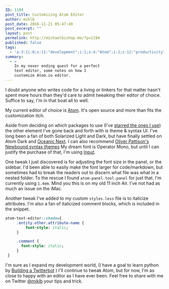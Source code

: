 ```yaml
---
ID: 1194
post_title: Customizing Atom Editor
author: miklb
post_date: 2016-11-21 05:47:49
post_excerpt: ""
layout: post
permalink: http://michaelbishop.me/?p=1194
published: false
tags:
  - 'a:3:{i:0;s:11:"development";i:1;s:4:"Atom";i:2;s:12:"productivity";}'
summary:
  - >
    In my never ending quest for a perfect
    text editor, some notes on how I
    customize Atom.io editor.
---
```

I doubt anyone who writes code for a living or tinkers for that matter hasn't spent more hours than they'd care to admit tweaking their editor of choice. Suffice to say, I'm in that boat all to well.

My current editor of choice is [Atom](http://atom.io). It's open source and more than fits the customization itch.

Aside from deciding on which packages to use (I've
[starred the ones I use](https://atom.io/users/miklb/stars)) the other element I've gone back and forth with is theme &amp; syntax UI. I've long been a fan of both Solarized Light and Dark, but have finally settled on Atom Dark and [Oceanic Next](https://atom.io/themes/oceanic-next). I can also recommend [Oliver Pattison's](https://olivermak.es) [Newbound syntax themes](https://atom.io/users/opattison) My dream font is Operator Mono, but until I can justify the purchase of that, I'm using [Input](http://input.fontbureau.com/info/).

One tweak I just discovered is for adjusting the font size in the panel, or the sidebar. I'd been able to easily make the font larger for code/markdown, but sometimes had to break the readers out to discern what file was what in a nested folder. To the rescue I found `atom-panel.tool-panel` for just that. I'm currently using `1.4em`. Mind you this is on my old 11 inch Air. I've not had as much an issue on the iMac.

Another tweak I've added to my custom `styles.less` file is to italicize attributes. I'm also a fan of italicized comment blocks, which is included in the snippet.

``` sass
atom-text-editor::shadow{
     .entity.other.attribute-name {
         font-style: italic;
     }

     .comment {
       font-style: italic;
     }
 }
```
I'm sure as I expand my development world, (I have a goal to learn python by [Building a Twitterbot](https://miklb.com/building-a-twitterbot) ) I'll continue to tweak Atom, but for now, I'm as close to happy with an editor as I have ever been. Feel free to share with me on Twitter [@miklb](https://twitter.com/miklb) your tips and trick.
<a href="https://brid.gy/publish/twitter"></a>